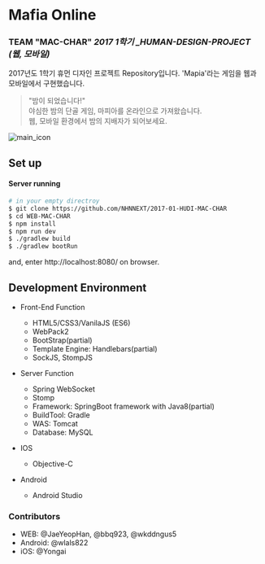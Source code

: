 # Mafia Online 

### TEAM "MAC-CHAR"  *2017 1학기 _HUMAN-DESIGN-PROJECT (웹, 모바일)*
2017년도 1학기 휴먼 디자인 프로젝트 Repository입니다. 'Mapia'라는 게임을 웹과 모바일에서 구현했습니다.
>"밤이 되었습니다!"  
야심한 밤의 단골 게임, 마피아를 온라인으로 가져왔습니다.  
웹, 모바일 환경에서 밤의 지배자가 되어보세요.

![main_icon](https://cloud.githubusercontent.com/assets/3432994/24234224/61b62e0a-0fda-11e7-980b-47a5ebd1c29f.jpg)

## Set up
#### Server running
```bash
# in your empty directroy
$ git clone https://github.com/NHNNEXT/2017-01-HUDI-MAC-CHAR
$ cd WEB-MAC-CHAR
$ npm install
$ npm run dev
$ ./gradlew build
$ ./gradlew bootRun
```
and, enter http://localhost:8080/ on browser.

## Development Environment
* Front-End Function
  * HTML5/CSS3/VanilaJS (ES6)
  * WebPack2
  * BootStrap(partial)
  * Template Engine: Handlebars(partial)
  * SockJS, StompJS
  
* Server Function
  * Spring WebSocket
  * Stomp
  * Framework: SpringBoot framework with Java8(partial)
  * BuildTool: Gradle
  * WAS: Tomcat
  * Database: MySQL
  
* IOS
    * Objective-C
    
* Android
    * Android Studio 

### Contributors
* WEB: @JaeYeopHan, @bbq923, @wkddngus5
* Android: @wlals822
* iOS: @Yongai
